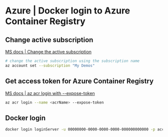 # Azure | Docker login to Azure Container Registry

## Change active subscription

[MS docs | Change the active subscription](https://docs.microsoft.com/en-us/cli/azure/manage-azure-subscriptions-azure-cli#change-the-active-subscription)

```sh
# change the active subscription using the subscription name
az account set --subscription "My Demos"
```

## Get access token for Azure Container Registry

[MS docs | az acr login with --expose-token](https://docs.microsoft.com/en-us/azure/container-registry/container-registry-authentication?tabs=azure-cli#az-acr-login-with---expose-token)

```sh
az acr login --name <acrName> --expose-token
```

## Docker login

```sh
docker login loginServer -u 00000000-0000-0000-0000-000000000000 -p accessToken
```
